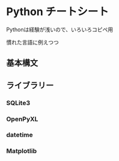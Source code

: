 # Python チートシート

Pythonは経験が浅いので、いろいろコピペ用

慣れた言語に例えつつ

## 基本構文


## ライブラリー

### SQLite3

### OpenPyXL

### datetime

### Matplotlib
